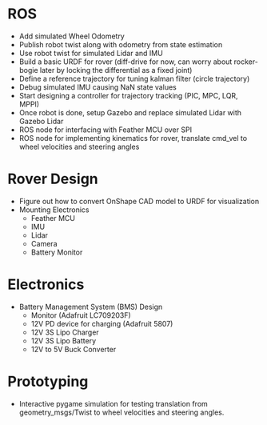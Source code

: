 # ROS
- Add simulated Wheel Odometry
- Publish robot twist along with odometry from state estimation
- Use robot twist for simulated Lidar and IMU
- Build a basic URDF for rover (diff-drive for now, can worry about rocker-bogie later by locking the differential as a fixed joint)
- Define a reference trajectory for tuning kalman filter (circle trajectory)
- Debug simulated IMU causing NaN state values
- Start designing a controller for trajectory tracking (PIC, MPC, LQR, MPPI)
- Once robot is done, setup Gazebo and replace simulated Lidar with Gazebo Lidar
- ROS node for interfacing with Feather MCU over SPI
- ROS node for implementing kinematics for rover, translate cmd_vel to wheel velocities and steering angles

# Rover Design
- Figure out how to convert OnShape CAD model to URDF for visualization
- Mounting Electronics
  - Feather MCU
  - IMU
  - Lidar
  - Camera
  - Battery Monitor

# Electronics
- Battery Management System (BMS) Design
  - Monitor (Adafruit LC709203F)
  - 12V PD device for charging (Adafruit 5807)
  - 12V 3S Lipo Charger
  - 12V 3S Lipo Battery
  - 12V to 5V Buck Converter

# Prototyping
- Interactive pygame simulation for testing translation from geometry_msgs/Twist to wheel velocities and steering angles.